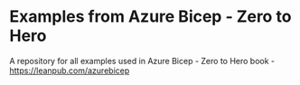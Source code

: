 # Examples from Azure Bicep - Zero to Hero
A repository for all examples used in Azure Bicep - Zero to Hero book - https://leanpub.com/azurebicep
